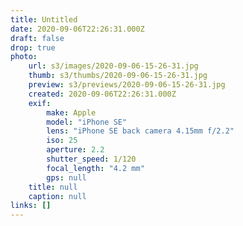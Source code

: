 ```yaml
---
title: Untitled
date: 2020-09-06T22:26:31.000Z
draft: false
drop: true
photo:
    url: s3/images/2020-09-06-15-26-31.jpg
    thumb: s3/thumbs/2020-09-06-15-26-31.jpg
    preview: s3/previews/2020-09-06-15-26-31.jpg
    created: 2020-09-06T22:26:31.000Z
    exif:
        make: Apple
        model: "iPhone SE"
        lens: "iPhone SE back camera 4.15mm f/2.2"
        iso: 25
        aperture: 2.2
        shutter_speed: 1/120
        focal_length: "4.2 mm"
        gps: null
    title: null
    caption: null
links: []
---
```

